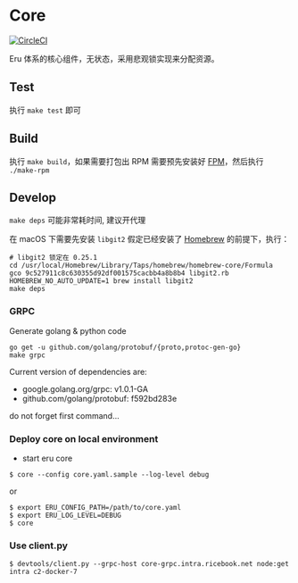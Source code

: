 Core
====
[![CircleCI](https://circleci.com/gh/projecteru2/core/tree/master.svg?style=shield)](https://circleci.com/gh/projecteru2/core/tree/master)

Eru 体系的核心组件，无状态，采用悲观锁实现来分配资源。

## Test

执行 ``` make test ``` 即可

## Build

执行 ``` make build ```，如果需要打包出 RPM 需要预先安装好 [FPM](https://github.com/jordansissel/fpm)，然后执行 ```./make-rpm ```

## Develop

`make deps` 可能非常耗时间, 建议开代理

在 macOS 下需要先安装 `libgit2` 假定已经安装了 [Homebrew](https://brew.sh/) 的前提下，执行：
```shell
# libgit2 锁定在 0.25.1
cd /usr/local/Homebrew/Library/Taps/homebrew/homebrew-core/Formula
gco 9c527911c8c630355d92df001575cacbb4a8b8b4 libgit2.rb
HOMEBREW_NO_AUTO_UPDATE=1 brew install libgit2
make deps
```
### GRPC

Generate golang & python code

```shell
go get -u github.com/golang/protobuf/{proto,protoc-gen-go}
make grpc
```

Current version of dependencies are:

* google.golang.org/grpc: v1.0.1-GA
* github.com/golang/protobuf: f592bd283e

do not forget first command...

### Deploy core on local environment

* start eru core

```shell
$ core --config core.yaml.sample --log-level debug
```

or

```shell
$ export ERU_CONFIG_PATH=/path/to/core.yaml
$ export ERU_LOG_LEVEL=DEBUG
$ core
```


### Use client.py

```
$ devtools/client.py --grpc-host core-grpc.intra.ricebook.net node:get intra c2-docker-7
```
